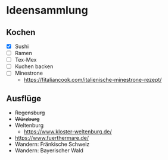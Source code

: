 # Ideensammlung

## Kochen

* [x] Sushi
* [ ] Ramen
* [ ] Tex-Mex
* [ ] Kuchen backen
* [ ] Minestrone
    * https://fitaliancook.com/italienische-minestrone-rezept/

## Ausflüge

* ~~Regensburg~~
* ~~Würzburg~~
* Weltenburg
    * https://www.kloster-weltenburg.de/
* https://www.fuerthermare.de/
* Wandern: Fränkische Schweiz
* Wandern: Bayerischer Wald

